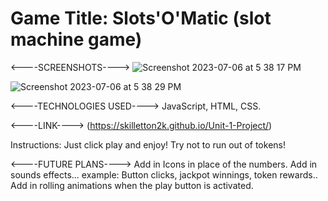 # Game Title: Slots'O'Matic (slot machine game)

<----SCREENSHOTS---->
![Screenshot 2023-07-06 at 5 38 17 PM](https://github.com/SKILLETTON2K/Unit-1-Project/assets/128420431/0fbb2ff9-a857-4f43-9bb7-603675457f58)

![Screenshot 2023-07-06 at 5 38 29 PM](https://github.com/SKILLETTON2K/Unit-1-Project/assets/128420431/60bafc24-24ed-4568-ae55-ece1307d414d)

<----TECHNOLOGIES USED---->
JavaScript, HTML, CSS.

<----LINK---->
(https://skilletton2k.github.io/Unit-1-Project/)  

Instructions: Just click play and enjoy! Try not to run out of tokens!

<----FUTURE PLANS---->
Add in Icons in place of the numbers.
Add in sounds effects... example: Button clicks, jackpot winnings, token rewards..
Add in rolling animations when the play button is activated. 

